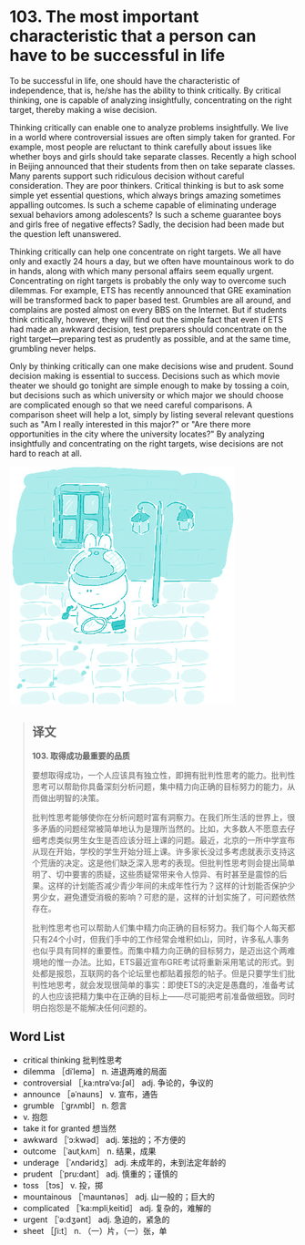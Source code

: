 # 103. The most important characteristic that a person can have to be successful in life

To be successful in life, one should have the characteristic of independence, that is, he/she has the ability to think critically. By critical thinking, one is capable of analyzing insightfully, concentrating on the right target, thereby making a wise decision.

Thinking critically can enable one to analyze problems insightfully. We live in a world where controversial issues are often simply taken for granted. For example, most people are reluctant to think carefully about issues like whether boys and girls should take separate classes. Recently a high school in Beijing announced that their students from then on take separate classes. Many parents support such ridiculous decision without careful consideration. They are poor thinkers. Critical thinking is but to ask some simple yet essential questions, which always brings amazing sometimes appalling outcomes. Is such a scheme capable of eliminating underage sexual behaviors among adolescents? Is such a scheme guarantee boys and girls free of negative effects? Sadly, the decision had been made but the question left unanswered.

Thinking critically can help one concentrate on right targets. We all have only and exactly 24 hours a day, but we often have mountainous work to do in hands, along with which many personal affairs seem equally urgent. Concentrating on right targets is probably the only way to overcome such dilemmas. For example, ETS has recently announced that GRE examination will be transformed back to paper based test. Grumbles are all around, and complains are posted almost on every BBS on the Internet. But if students think critically, however, they will find out the simple fact that even if ETS had made an awkward decision, test preparers should concentrate on the right target—preparing test as prudently as possible, and at the same time, grumbling never helps.

Only by thinking critically can one make decisions wise and prudent. Sound decision making is essential to success. Decisions such as which movie theater we should go tonight are simple enough to make by tossing a coin, but decisions such as which university or which major we should choose are complicated enough so that we need careful comparisons. A comparison sheet will help a lot, simply by listing several relevant questions such as "Am I really interested in this major?" or "Are there more opportunities in the city where the university locates?" By analyzing insightfully and concentrating on the right targets, wise decisions are not hard to reach at all.

![](.gitbook/assets/toefl-ibt-high-score-essays-103.jpg)

> ## 译文
>
> **103. 取得成功最重要的品质**
>
> 要想取得成功，一个人应该具有独立性，即拥有批判性思考的能力。批判性思考可以帮助你具备深刻分析问题，集中精力向正确的目标努力的能力，从而做出明智的决策。
>
> 批判性思考能够使你在分析问题时富有洞察力。在我们所生活的世界上，很多矛盾的问题经常被简单地认为是理所当然的。比如，大多数人不愿意去仔细考虑类似男生女生是否应该分班上课的问题。最近，北京的一所中学宣布从现在开始，学校的学生开始分班上课。许多家长没过多考虑就表示支持这个荒唐的决定。这是他们缺乏深入思考的表现。但批判性思考则会提出简单明了、切中要害的质疑，这些质疑常带来令人惊异、有时甚至是震惊的后果。这样的计划能否减少青少年间的未成年性行为？这样的计划能否保护少男少女，避免遭受消极的影响？可悲的是，这样的计划实施了，可问题依然存在。
>
> 批判性思考也可以帮助人们集中精力向正确的目标努力。我们每个人每天都只有24个小时，但我们手中的工作经常会堆积如山，同时，许多私人事务也似乎具有同样的重要性。而集中精力向正确的目标努力，是迈出这个两难境地的惟一办法。比如，ETS最近宣布GRE考试将重新采用笔试的形式。到处都是报怨，互联网的各个论坛里也都贴着报怨的帖子。但是只要学生们批判性地思考，就会发现很简单的事实：即使ETS的决定是愚蠢的，准备考试的人也应该把精力集中在正确的目标上——尽可能把考前准备做细致。同时明白抱怨是不能解决任何问题的。

## Word List

* critical thinking 批判性思考
* dilemma ［diˈlemə］ n. 进退两难的局面
* controversial ［ˌka:ntrəˈvə:ʃəl］ adj. 争论的，争议的
* announce ［əˈnauns］ v. 宣布，通告
* grumble ［ˈgrʌmbl］ n. 怨言
* v. 抱怨
* take it for granted 想当然
* awkward ［ˈɔ:kwəd］ adj. 笨拙的；不方便的
* outcome ［ˈautˌkʌm］ n. 结果，成果
* underage ［ˈʌndəridʒ］ adj. 未成年的，未到法定年龄的
* prudent ［ˈpru:dənt］ adj. 慎重的；谨慎的
* toss ［tɔs］ v. 投，掷
* mountainous ［ˈmauntənəs］ adj. 山一般的；巨大的
* complicated ［ˈka:mpliˌkeitid］ adj. 复杂的，难解的
* urgent ［ˈə:dʒənt］ adj. 急迫的，紧急的
* sheet ［ʃi:t］ n. （一）片，（一）张，单

